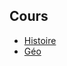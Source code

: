 ## Cours

- [Histoire](https://pinokiooo.github.io/cours/Histoire/Chapitre%201.md)
- [Géo](https://pinokiooo.github.io/cours/Géo/Chapitre%201.md)
